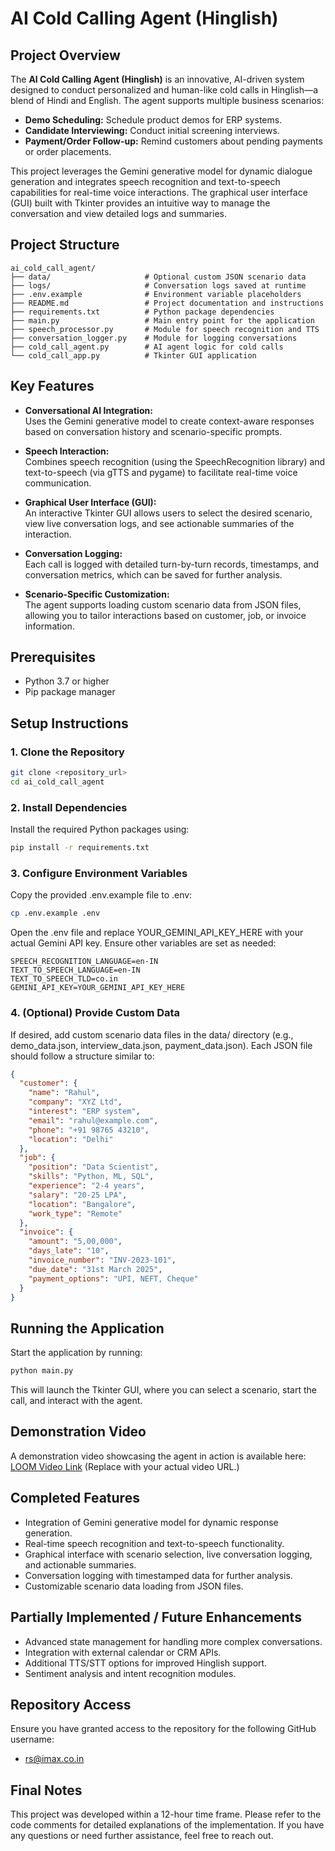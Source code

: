 # AI Cold Calling Agent (Hinglish)

## Project Overview
The **AI Cold Calling Agent (Hinglish)** is an innovative, AI-driven system designed to conduct personalized and human-like cold calls in Hinglish—a blend of Hindi and English. The agent supports multiple business scenarios:
- **Demo Scheduling:** Schedule product demos for ERP systems.
- **Candidate Interviewing:** Conduct initial screening interviews.
- **Payment/Order Follow-up:** Remind customers about pending payments or order placements.

This project leverages the Gemini generative model for dynamic dialogue generation and integrates speech recognition and text-to-speech capabilities for real-time voice interactions. The graphical user interface (GUI) built with Tkinter provides an intuitive way to manage the conversation and view detailed logs and summaries.

## Project Structure
```
ai_cold_call_agent/
├── data/                     # Optional custom JSON scenario data
├── logs/                     # Conversation logs saved at runtime
├── .env.example              # Environment variable placeholders
├── README.md                 # Project documentation and instructions
├── requirements.txt          # Python package dependencies
├── main.py                   # Main entry point for the application
├── speech_processor.py       # Module for speech recognition and TTS
├── conversation_logger.py    # Module for logging conversations
├── cold_call_agent.py        # AI agent logic for cold calls
└── cold_call_app.py          # Tkinter GUI application
```

## Key Features
- **Conversational AI Integration:**  
  Uses the Gemini generative model to create context-aware responses based on conversation history and scenario-specific prompts.

- **Speech Interaction:**  
  Combines speech recognition (using the SpeechRecognition library) and text-to-speech (via gTTS and pygame) to facilitate real-time voice communication.

- **Graphical User Interface (GUI):**  
  An interactive Tkinter GUI allows users to select the desired scenario, view live conversation logs, and see actionable summaries of the interaction.

- **Conversation Logging:**  
  Each call is logged with detailed turn-by-turn records, timestamps, and conversation metrics, which can be saved for further analysis.

- **Scenario-Specific Customization:**  
  The agent supports loading custom scenario data from JSON files, allowing you to tailor interactions based on customer, job, or invoice information.

## Prerequisites
- Python 3.7 or higher
- Pip package manager

## Setup Instructions

### 1. Clone the Repository
```bash
git clone <repository_url>
cd ai_cold_call_agent
```

### 2. Install Dependencies
Install the required Python packages using:
```bash
pip install -r requirements.txt
```

### 3. Configure Environment Variables
Copy the provided .env.example file to .env:
```bash
cp .env.example .env
```

Open the .env file and replace YOUR_GEMINI_API_KEY_HERE with your actual Gemini API key.
Ensure other variables are set as needed:
```
SPEECH_RECOGNITION_LANGUAGE=en-IN
TEXT_TO_SPEECH_LANGUAGE=en-IN
TEXT_TO_SPEECH_TLD=co.in
GEMINI_API_KEY=YOUR_GEMINI_API_KEY_HERE
```

### 4. (Optional) Provide Custom Data
If desired, add custom scenario data files in the data/ directory (e.g., demo_data.json, interview_data.json, payment_data.json). Each JSON file should follow a structure similar to:

```json
{
  "customer": {
    "name": "Rahul",
    "company": "XYZ Ltd",
    "interest": "ERP system",
    "email": "rahul@example.com",
    "phone": "+91 98765 43210",
    "location": "Delhi"
  },
  "job": {
    "position": "Data Scientist",
    "skills": "Python, ML, SQL",
    "experience": "2-4 years",
    "salary": "20-25 LPA",
    "location": "Bangalore",
    "work_type": "Remote"
  },
  "invoice": {
    "amount": "5,00,000",
    "days_late": "10",
    "invoice_number": "INV-2023-101",
    "due_date": "31st March 2025",
    "payment_options": "UPI, NEFT, Cheque"
  }
}
```

## Running the Application
Start the application by running:
```bash
python main.py
```

This will launch the Tkinter GUI, where you can select a scenario, start the call, and interact with the agent.

## Demonstration Video
A demonstration video showcasing the agent in action is available here: [LOOM Video Link](#)
(Replace with your actual video URL.)

## Completed Features
- Integration of Gemini generative model for dynamic response generation.
- Real-time speech recognition and text-to-speech functionality.
- Graphical interface with scenario selection, live conversation logging, and actionable summaries.
- Conversation logging with timestamped data for further analysis.
- Customizable scenario data loading from JSON files.

## Partially Implemented / Future Enhancements
- Advanced state management for handling more complex conversations.
- Integration with external calendar or CRM APIs.
- Additional TTS/STT options for improved Hinglish support.
- Sentiment analysis and intent recognition modules.

## Repository Access
Ensure you have granted access to the repository for the following GitHub username:
- rs@imax.co.in

## Final Notes
This project was developed within a 12-hour time frame. Please refer to the code comments for detailed explanations of the implementation. If you have any questions or need further assistance, feel free to reach out.
